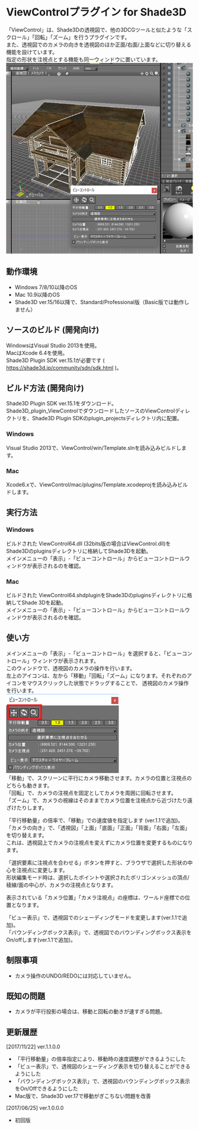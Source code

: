 # ViewControlプラグイン for Shade3D

「ViewControl」は、Shade3Dの透視図で、他の3DCGツールと似たような「スクロール」「回転」「ズーム」を行うプラグインです。  
また、透視図でのカメラの向きを透視図のほか正面/右面/上面などに切り替える機能を設けています。  
指定の形状を注視点とする機能も同一ウィンドウに置いています。  
<img src="https://github.com/ft-lab/Shade3D_plugin_ViewControl/blob/master/wiki_images/ViewControl_01.jpg"/>

## 動作環境

* Windows 7/8/10以降のOS
* Mac 10.9以降のOS
* Shade3D ver.15/16以降で、Standard/Professional版（Basic版では動作しません）

## ソースのビルド (開発向け)
WindowsはVisual Studio 2013を使用。  
MacはXcode 6.4を使用。  
Shade3D Plugin SDK ver.15.1が必要です ( https://shade3d.jp/community/sdn/sdk.html )。  

## ビルド方法 (開発向け)

Shade3D Plugin SDK ver.15.1をダウンロード。  
Shade3D_plugin_ViewControlでダウンロードしたソースのViewControlディレクトリを、Shade3D Plugin SDKのplugin_projectsディレクトリ内に配置。  

### Windows

Visual Studio 2013で、ViewControl/win/Template.slnを読み込みビルドします。  

### Mac

Xcode6.xで、ViewControl/mac/plugins/Template.xcodeprojを読み込みビルドします。  

## 実行方法

### Windows

ビルドされた ViewControl64.dll (32bits版の場合はViewControl.dll)をShade3Dのpluginsディレクトリに格納してShade3Dを起動。  
メインメニューの「表示」-「ビューコントロール」からビューコントロールウィンドウが表示されるのを確認。  

### Mac

ビルドされた ViewControl64.shdpluginをShade3Dのpluginsディレクトリに格納してShade 3Dを起動。  
メインメニューの「表示」-「ビューコントロール」からビューコントロールウィンドウが表示されるのを確認。  

## 使い方

メインメニューの「表示」-「ビューコントロール」を選択すると、「ビューコントロール」ウィンドウが表示されます。  
このウィンドウで、透視図のカメラの操作を行います。  
左上のアイコンは、左から「移動」「回転」「ズーム」になります。それぞれのアイコンをマウスクリックした状態でドラッグすることで、
透視図のカメラ操作を行います。  
<img src="https://github.com/ft-lab/Shade3D_plugin_ViewControl/blob/master/wiki_images/ViewControl_02.jpg"/>  
「移動」で、スクリーンに平行にカメラ移動させます。カメラの位置と注視点のどちらも動きます。  
「回転」で、カメラの注視点を固定としてカメラを周囲に回転させます。  
「ズーム」で、カメラの視線はそのままでカメラ位置を注視点から近づけたり遠ざけたりします。  

「平行移動量」の倍率で、「移動」での速度値を指定します (ver.1.1で追加)。  
「カメラの向き」で、「透視図」「上面」「底面」「正面」「背面」「右面」「左面」を切り替えます。  
これは、透視図上でカメラの注視点を変えずにカメラ位置を変更するものになります。  

「選択要素に注視点を合わせる」ボタンを押すと、ブラウザで選択した形状の中心を注視点に変更します。  
形状編集モード時は、選択したポイントや選択されたポリゴンメッシュの頂点/稜線/面の中心が、カメラの注視点となります。  

表示されている「カメラ位置」「カメラ注視点」の座標は、ワールド座標での位置となります。  

「ビュー表示」で、透視図でのシェーディングモードを変更します(ver.1.1で追加)。  
「バウンディングボックス表示」で、透視図でのバウンディングボックス表示をOn/offします(ver.1.1で追加)。  

## 制限事項

* カメラ操作のUNDO/REDOには対応していません。

## 既知の問題

* カメラが平行投影の場合は、移動と回転の動きが速すぎる問題。

## 更新履歴

[2017/11/22]  ver.1.1.0.0  
* 「平行移動量」の倍率指定により、移動時の速度調整ができるようにした
* 「ビュー表示」で、透視図のシェーディング表示を切り替えることができるようにした
* 「バウンディングボックス表示」で、透視図のバウンディングボックス表示をOn/Offできるようにした
* Mac版で、Shade3D ver.17で移動がぎこちない問題を改善

[2017/06/25]  ver.1.0.0.0  
* 初回版

